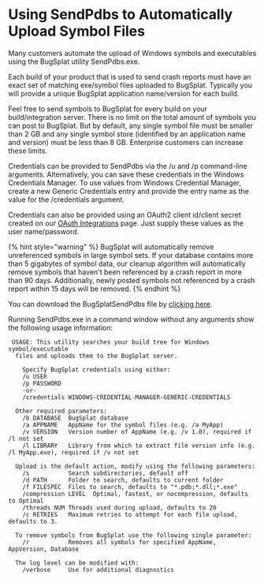 # Using SendPdbs to Automatically Upload Symbol Files

Many customers automate the upload of Windows symbols and executables using the BugSplat utility SendPdbs.exe.

Each build of your product that is used to send crash reports must have an exact set of matching exe/symbol files uploaded to BugSplat. Typically you will provide a unique BugSplat application name/version for each build.

Feel free to send symbols to BugSplat for every build on your build/integration server. There is no limit on the total amount of symbols you can post to BugSplat. But by default, any single symbol file must be smaller than 2 GB and any single symbol store (identified by an application name and version) must be less than 8 GB. Enterprise customers can increase these limits.

Credentials can be provided to SendPdbs via the /u and /p command-line arguments. Alternatively, you can save these credentials in the Windows Credentials Manager. To use values from Windows Credential Manager, create a new Generic Credentials entry and provide the entry name as the value for the /credentials argument.

Credentials can also be provided using an OAuth2 client id/client secret created on our [OAuth Integrations](https://app.bugsplat.com/v2/settings/database/integrations#oauth) page.  Just supply these values as the user name/password.

{% hint style="warning" %}
BugSplat will automatically remove unreferenced symbols in large symbol sets. If your database contains more than 5 gigabytes of symbol data, our cleanup algorithm will automatically remove symbols that haven't been referenced by a crash report in more than 90 days. Additionally, newly posted symbols not referenced by a crash report within 15 days will be removed.
{% endhint %}

You can download the BugSplatSendPdbs file by [clicking here](https://app.bugsplat.com/browse/download\_item.php?item=sendpdbs).

Running SendPdbs.exe in a command window without any arguments show the following usage information:&#x20;

```
 USAGE: This utility searches your build tree for Windows symbol/executable
  files and uploads them to the BugSplat server.

    Specify BugSplat credentials using either:
    /u USER
    /p PASSWORD
    -or-
    /credentials WINDOWS-CREDENTIAL-MANAGER-GENERIC-CREDENTIALS

  Other required parameters:
    /b DATABASE  BugSplat database
    /a APPNAME   AppName for the symbol files (e.g. /a MyApp)
    /v VERSION   Version number of AppName (e.g. /v 1.0), required if /l not set
    /l LIBRARY   Library from which to extract file version info (e.g. /l MyApp.exe), required if /v not set

  Upload is the default action, modify using the following parameters:
    /s           Search subdirectories, default off
    /d PATH      Folder to search, defaults to current folder
    /f FILESPEC  Files to search, defaults to "*.pdb;*.dll;*.exe"
    /compression LEVEL  Optimal, fastest, or nocompression, defaults to Optimal
    /threads NUM Threads used during upload, defaults to 20
    /c RETRIES   Maximum retries to attempt for each file upload, defaults to 3.

  To remove symbols from BugSplat use the following single parameter:
    /r           Removes all symbols for specified AppName, AppVersion, Database

  The log level can be modified with:
    /verbose     Use for additional diagnostics
```
